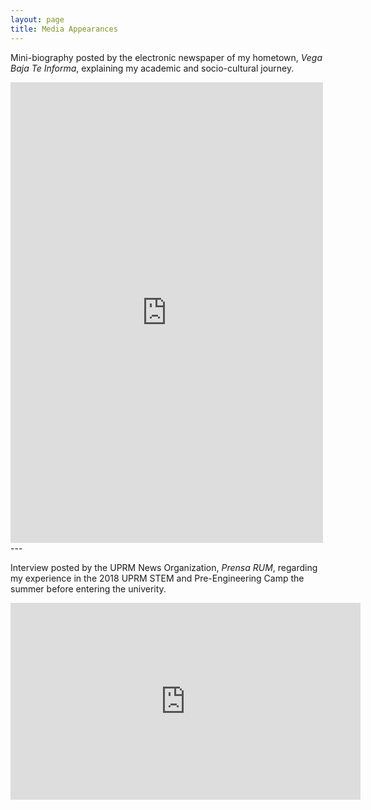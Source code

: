 ```yaml
---
layout: page
title: Media Appearances
---
```


Mini-biography posted by the electronic newspaper of my hometown, *Vega Baja Te Informa*, explaining my academic and socio-cultural journey.
<iframe src="https://www.facebook.com/plugins/post.php?href=https%3A%2F%2Fwww.facebook.com%2Fvegabajateinforma%2Fposts%2Fpfbid02hGjWSGCnKYXtXpR18t7Giiz73mNJX883m79m7mg4AnVJCGDwsktSQYLY1vfL6iZZl&show_text=true&width=500" width="500" height="737" style="border:none;overflow:hidden" scrolling="no" frameborder="0" allowfullscreen="true" allow="autoplay; clipboard-write; encrypted-media; picture-in-picture; web-share"></iframe>
---

Interview posted by the UPRM News Organization, *Prensa RUM*, regarding my experience in the 2018 UPRM STEM and Pre-Engineering Camp the summer before entering the univerity.
<iframe width="560" height="315" src="https://www.youtube.com/embed/sNTfmJjSI60?start=144" title="YouTube video player" frameborder="0" allow="accelerometer; autoplay; clipboard-write; encrypted-media; gyroscope; picture-in-picture; web-share" allowfullscreen></iframe>
